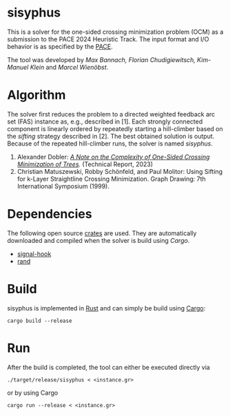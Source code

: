 # sisyphus

This is a solver for the one-sided crossing minimization problem (OCM) as a submission to the PACE 2024 Heuristic Track. The input format and I/O behavior is as specified by the [PACE](https://pacechallenge.org/2024/).

The tool was developed by *Max Bannach, Florian Chudigiewitsch, Kim-Manuel Klein* and *Marcel Wienöbst*.

# Algorithm

The solver first reduces the problem to a directed weighted feedback arc set (FAS) instance as, e.g., described in [1]. Each strongly connected component is linearly ordered by repeatedly starting a hill-climber based on the *sifting* strategy described in [2]. The best obtained solution is output. Because of the repeated hill-climber runs, the solver is named *sisyphus*. 

1. Alexander Dobler: *[A Note on the Complexity of One-Sided Crossing Minimization of Trees](https://arxiv.org/abs/2306.15339).* (Technical Report, 2023)
2. Christian Matuszewski, Robby Schönfeld, and Paul Molitor: Using Sifting for k-Layer Straightline Crossing Minimization. Graph Drawing: 7th International Symposium (1999). 

# Dependencies
The following open source [crates](https://crates.io) are used. They are automatically downloaded and compiled when the solver is build using *Cargo*. 
- [signal-hook](https://crates.io/crates/signal-hook)
- [rand](https://crates.io/crates/rand)

# Build
sisyphus is implemented in [Rust](https://www.rust-lang.org) and can simply be build using [Cargo](https://doc.rust-lang.org/cargo/getting-started/installation.html):

```
cargo build --release
```

# Run
After the build is completed, the tool can either be executed directly via

```
./target/release/sisyphus < <instance.gr>
```

or by using Cargo

```
cargo run --release < <instance.gr>
```
